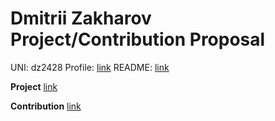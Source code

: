 # Dmitrii Zakharov Project/Contribution Proposal
UNI: dz2428
Profile: [link](https://github.com/r1p71d3)
README: [link](https://github.com/r1p71d3/r1p71d3/blob/main/README.md)

**Project** [link](projects/python/polygon.md)

**Contribution** [link](projects/python/shapely-plt-contribution.md)
